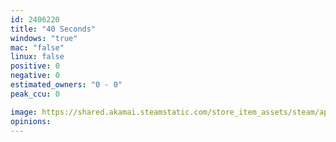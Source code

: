 ```yaml
---
id: 2406220
title: "40 Seconds"
windows: "true"
mac: "false"
linux: false
positive: 0
negative: 0
estimated_owners: "0 - 0"
peak_ccu: 0

image: https://shared.akamai.steamstatic.com/store_item_assets/steam/apps/2406220/header.jpg?t=1700767878
opinions:
---
```

